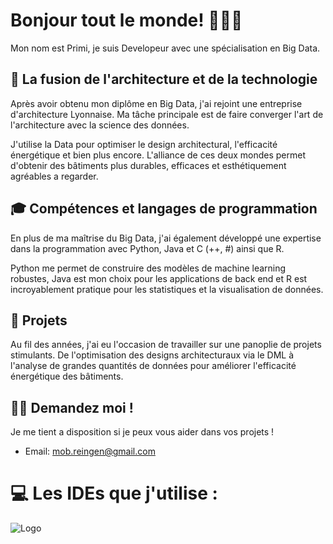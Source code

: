 
# Bonjour tout le monde! 👩🏻‍💻

Mon nom est Primi, je suis Developeur avec une spécialisation en Big Data. 

## 🏢 La fusion de l'architecture et de la technologie

Après avoir obtenu mon diplôme en Big Data, j'ai rejoint une entreprise d'architecture Lyonnaise. Ma tâche principale est de faire converger l'art de l'architecture avec la science des données.

J'utilise la Data pour optimiser le design architectural, l'efficacité énergétique et bien plus encore. L'alliance de ces deux mondes permet d'obtenir des bâtiments plus durables, efficaces et esthétiquement agréables a regarder.

## 🎓 Compétences et langages de programmation

En plus de ma maîtrise du Big Data, j'ai également développé une expertise dans la programmation avec Python, Java et C (++, #) ainsi que R.

Python me permet de construire des modèles de machine learning robustes, Java est mon choix pour les applications de back end et R est incroyablement pratique pour les statistiques et la visualisation de données.

## 💼 Projets 

Au fil des années, j'ai eu l'occasion de travailler sur une panoplie de projets stimulants. De l'optimisation des designs architecturaux via le DML à l'analyse de grandes quantités de données pour améliorer l'efficacité énergétique des bâtiments.

## 🙌🏻  Demandez moi !

Je me tient a disposition si je peux vous aider dans vos projets ! 

- Email: mob.reingen@gmail.com

# 💻 Les IDEs que j'utilise : 


![Logo](https://cdn.icon-icons.com/icons2/2389/PNG/512/jetbrains_logo_icon_145150.png)

